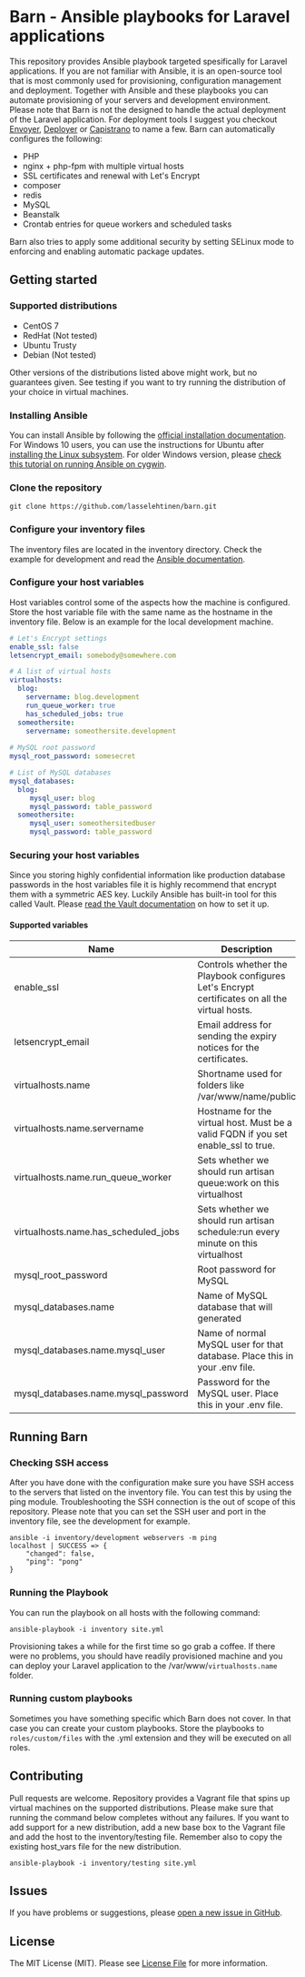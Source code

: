 # Barn - Ansible playbooks for Laravel applications
This repository provides Ansible playbook targeted spesifically for Laravel applications. If you are not familiar with Ansible, it is an open-source tool that is most commonly used for provisioning, configuration management and deployment. Together with Ansible and these playbooks you can automate provisioning of your servers and development environment. Please note that Barn is not the designed to handle the actual deployment of the Laravel application. For deployment tools I suggest you checkout [Envoyer](https://envoyer.io/), [Deployer](https://deployer.org) or [Capistrano](http://capistranorb.com/) to name a few. Barn can automatically configures the following:

* PHP
* nginx + php-fpm with multiple virtual hosts
* SSL certificates and renewal with Let's Encrypt
* composer
* redis
* MySQL
* Beanstalk
* Crontab entries for queue workers and scheduled tasks

Barn also tries to apply some additional security by setting SELinux mode to enforcing and enabling automatic package updates. 

## Getting started

### Supported distributions

* CentOS 7
* RedHat (Not tested)
* Ubuntu Trusty
* Debian (Not tested)

Other versions of the distributions listed above might work, but no guarantees given. See testing if you want to try running the distribution of your choice in virtual machines.

### Installing Ansible
You can install Ansible by following the [official installation documentation](http://docs.ansible.com/ansible/intro_installation.html). For Windows 10 users, you can use the instructions for Ubuntu after [installing the Linux subsystem](https://msdn.microsoft.com/en-us/commandline/wsl/install_guide). For older Windows version, please [check this tutorial on running Ansible on cygwin](https://www.jeffgeerling.com/blog/running-ansible-within-windows).

### Clone the repository
```shell
git clone https://github.com/lasselehtinen/barn.git
```

### Configure your inventory files
The inventory files are located in the inventory directory. Check the example for development and read the [Ansible documentation](http://docs.ansible.com/ansible/intro_inventory.html).

### Configure your host variables
Host variables control some of the aspects how the machine is configured. Store the host variable file with the same name as the hostname in the inventory file. Below is an example for the local development machine. 

```yaml
# Let's Encrypt settings
enable_ssl: false
letsencrypt_email: somebody@somewhere.com

# A list of virtual hosts
virtualhosts:
  blog:
    servername: blog.development
    run_queue_worker: true
    has_scheduled_jobs: true
  someothersite:
    servername: someothersite.development
    
# MySQL root password
mysql_root_password: somesecret

# List of MySQL databases
mysql_databases:
  blog:
     mysql_user: blog
     mysql_password: table_password
  someothersite:
     mysql_user: someothersitedbuser
     mysql_password: table_password
```

### Securing your host variables
Since you storing highly confidential information like production database passwords in the host variables file it is highly recommend that encrypt them with a symmetric AES key. Luckily Ansible has built-in tool for this called Vault. Please [read the Vault documentation](http://docs.ansible.com/ansible/playbooks_vault.html) on how to set it up.

#### Supported variables

| Name                                  | Description                                                                                     | Required  |
|-------------------------------------- |-----------------------------------------------------------------------------------------------  |---------- |
| enable_ssl                            | Controls whether the Playbook configures Let's Encrypt certificates on all the virtual hosts.   | No        |
| letsencrypt_email                     | Email address for sending the expiry notices for the certificates.                              | No        |
| virtualhosts.name                     | Shortname used for folders like /var/www/name/public                                            | Yes       |
| virtualhosts.name.servername          | Hostname for the virtual host. Must be a valid FQDN if you set enable_ssl to true.              | Yes       |
| virtualhosts.name.run_queue_worker    | Sets whether we should run artisan queue:work on this virtualhost                               | No        |
| virtualhosts.name.has_scheduled_jobs  | Sets whether we should run artisan schedule:run every minute on this virtualhost                | No        |
| mysql_root_password                   | Root password for MySQL                                                                         | Yes       |
| mysql_databases.name                  | Name of MySQL database that will generated                                                      | Yes       |
| mysql_databases.name.mysql_user       | Name of normal MySQL user for that database. Place this in your .env file.                      | Yes       |
| mysql_databases.name.mysql_password   | Password for the MySQL user. Place this in your .env file.                                      | Yes       |     |

## Running Barn

### Checking SSH access
After you have done with the configuration make sure you have SSH access to the servers that listed on the inventory file. You can test this by using the ping module. Troubleshooting the SSH connection is the out of scope of this repository. Please note that you can set the SSH user and port in the inventory file, see the development for example.

```shell
ansible -i inventory/development webservers -m ping
localhost | SUCCESS => {
    "changed": false,
    "ping": "pong"
}
```

### Running the Playbook
You can run the playbook on all hosts with the following command:
```shell
ansible-playbook -i inventory site.yml
```
Provisioning takes a while for the first time so go grab a coffee. If there were no problems, you should have readily provisioned machine and you can deploy your Laravel application to the /var/www/`virtualhosts.name` folder.  

### Running custom playbooks
Sometimes you have something specific which Barn does not cover. In that case you can create your custom playbooks. Store the playbooks to `roles/custom/files` with the .yml extension and they will be executed on all roles.

## Contributing

Pull requests are welcome. Repository provides a Vagrant file that spins up virtual machines on the supported distributions. Please make sure that running the command below completes without any failures. If you want to add support for a new distribution, add a new base box to the Vagrant file and add the host to the inventory/testing file. Remember also to copy the existing host_vars file for the new distribution. 

```shell
ansible-playbook -i inventory/testing site.yml
```

## Issues

If you have problems or suggestions, please [open a new issue in GitHub](https://github.com/lasselehtinen/barn/issues). 

## License

The MIT License (MIT). Please see [License File](LICENSE) for more information.
